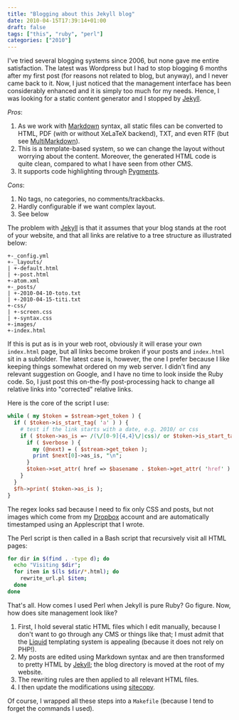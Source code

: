 ```yaml
---
title: "Blogging about this Jekyll blog"
date: 2010-04-15T17:39:14+01:00
draft: false
tags: ["this", "ruby", "perl"]
categories: ["2010"]
---
```


I've tried several blogging systems since 2006, but none gave me entire satisfaction. The latest was Wordpress but I had to stop blogging 6 months after my first post (for reasons not related to blog, but anyway), and I never came back to it. Now, I just noticed that the management interface has been considerably enhanced and it is simply too much for my needs. Hence, I was looking for a static content generator and I stopped by [Jekyll][Jekyll].

*Pros*:

1. As we work with [Markdown][Markdown] syntax, all static files can be converted to HTML, PDF (with or without XeLaTeX backend), TXT, and even RTF (but see [MultiMarkdown][MultiMarkdown]). 
2. This is a template-based system, so we can change the layout without worrying about the content. Moreover, the generated HTML code is quite clean, compared to what I have seen from other CMS. 
3. It supports code highlighting through [Pygments][Pygments]. 

*Cons*:

1. No tags, no categories, no comments/trackbacks. 
2. Hardly configurable if we want complex layout. 
3. See below

The problem with [Jekyll][Jekyll] is that it assumes that your blog stands at the root
of your website, and that all links are relative to a tree structure as illustrated
below:

```
+-_config.yml
+-_layouts/ 
| +-default.html
| +-post.html
+-atom.xml
+-_posts/
| +-2010-04-10-toto.txt
| +-2010-04-15-titi.txt
+-css/
| +-screen.css
| +-syntax.css
+-images/
+-index.html
```

If this is put as is in your web root, obviously it will erase your own `index.html` page, but all links become broken if your posts and `index.html` sit in a subfolder. The latest case is, however, the one I prefer because I like keeping things somewhat ordered on my web server. I didn't find any relevant suggestion on Google, and I have no time to look inside the Ruby code. So, I just post this on-the-fly post-processing hack to change all relative links into "corrected" relative links.

Here is the core of the script I use:

```perl
while ( my $token = $stream->get_token ) {
  if ( $token->is_start_tag( 'a' ) ) {
    # test if the link starts with a date, e.g. 2010/ or css
    if ( $token->as_is =~ /(\/[0-9]{4,4}\/|css)/ or $token->is_start_tag( 'link' ) ) {
      if ( $verbose ) {
        my (@next) = ( $stream->get_token );
        print $next[0]->as_is, "\n";
      }
      $token->set_attr( href => $basename . $token->get_attr( 'href' ) );
    }
  }
  $fh->print( $token->as_is );
}
```

The regex looks sad because I need to fix only CSS and posts, but not images which come from my [Dropbox][Dropbox] account and are automatically timestamped using an Applescript that I wrote.

The Perl script is then called in a Bash script that recursively visit all HTML pages:

```sh
for dir in $(find . -type d); do
  echo "Visiting $dir";
  for item in $(ls $dir/*.html); do
    rewrite_url.pl $item;
  done
done
```

That's all. How comes I used Perl when Jekyll is pure Ruby? Go figure. Now, how does site management look like?

1. First, I hold several static HTML files which I edit manually, because I don't want to go through any CMS or things like that; I must admit that the [Liquid][Liquid] templating system is appealing (because it does not rely on PHP!). 
2. My posts are edited using Markdown syntax and are then transformed to pretty HTML by [Jekyll]; the blog directory is moved at the root of my website.
3. The rewriting rules are then applied to all relevant HTML files. 
4. I then update the modifications using [sitecopy][sitecopy].

Of course, I wrapped all these steps into a `Makefile` (because I tend to forget the commands I used).

[Jekyll]: github.com/mojombo/jekyll "Jekyll"
[Markdown]: daringfireball.net/projects/markdown/ "Markdown language"
[MultiMarkdown]: http://fletcherpenney.net/multimarkdown/ "MultiMarkdown language"
[Pygments]: http://pygments.org/ "Pygments — Python syntax highlighter"
[Dropbox]: http://getdropbox.com "Dropbox"
[Liquid]: http://www.liquidmarkup.org/ "Liquid"
[sitecopy]: http://www.manyfish.co.uk/sitecopy/ "sitecopy"